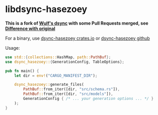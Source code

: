 # libdsync-hasezoey

**This is a fork of [Wulf's dsync](https://github.com/Wulf/dsync) with some Pull Requests merged, see [Difference with original](https://github.com/hasezoey/dsync#difference-with-original)**

For a binary, use [dsync-hasezoey crates.io](https://crates.io/crates/dsync-hasezoey) or [dsync-hasezoey github](https://github.com/hasezoey/dsync)

Usage:

```rust
use std::{collections::HashMap, path::PathBuf};
use dsync_hasezoey::{GenerationConfig, TableOptions};

pub fn main() {
    let dir = env!("CARGO_MANIFEST_DIR");

    dsync_hasezoey::generate_files(
        PathBuf::from_iter([dir, "src/schema.rs"]), 
        PathBuf::from_iter([dir, "src/models"]), 
        GenerationConfig { /* ... your generation options ... */ }
    );
}
```
